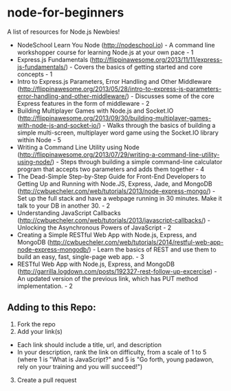 node-for-beginners
==================

A list of resources for Node.js Newbies!

* NodeSchool Learn You Node (http://nodeschool.io) - A command line workshopper course for learning Node.js at your own pace - 1
* Express.js Fundamentals (http://flippinawesome.org/2013/11/11/express-js-fundamentals/) - Covers the basics of getting started and core concepts - 1
* Intro to Express.js Parameters, Error Handling and Other Middleware (http://flippinawesome.org/2013/05/28/intro-to-express-js-parameters-error-handling-and-other-middleware/) - Discusses some of the core Express features in the form of middleware - 2
* Building Multiplayer Games with Node.js and Socket.IO (http://flippinawesome.org/2013/09/30/building-multiplayer-games-with-node-js-and-socket-io/) - Walks through the basics of building a simple multi-screen, multiplayer word game using the Socket.IO library within Node - 5
* Writing a Command Line Utility using Node (http://flippinawesome.org/2013/07/29/writing-a-command-line-utility-using-node/) - Steps through building a simple command-line calculator program that accepts two parameters and adds them together - 4
* The Dead-Simple Step-by-Step Guide for Front-End Developers to Getting Up and Running with Node.JS, Express, Jade, and MongoDB (http://cwbuecheler.com/web/tutorials/2013/node-express-mongo/) - Set up the full stack and have a webpage running in 30 minutes. Make it talk to your DB in another 30. - 2
* Understanding JavaScript Callbacks (http://cwbuecheler.com/web/tutorials/2013/javascript-callbacks/) - Unlocking the Asynchronous Powers of JavaScript - 2
* Creating a Simple RESTful Web App with Node.js, Express, and MongoDB (http://cwbuecheler.com/web/tutorials/2014/restful-web-app-node-express-mongodb/) - Learn the basics of REST and use them to build an easy, fast, single-page web app. - 3
* RESTful Web App with Node.js, Express, and MongoDB (http://garrilla.logdown.com/posts/192327-rest-follow-up-excercise) - An updated version of the previous link,  which has PUT method implementation. - 2

## Adding to this Repo:
1. Fork the repo
2. Add your link(s)
  * Each link should include a title, url, and description
  * In your description, rank the link on difficulty, from a scale of 1 to 5 (where 1 is "What is JavaScript?" and 5 is "Go forth, young padawon, rely on your training and you will succeed!")
3. Create a pull request
